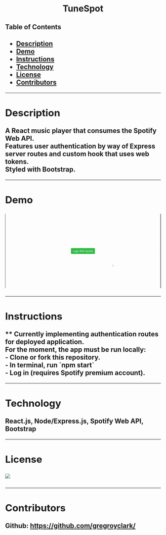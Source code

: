<h1 align="center">TuneSpot</h1> 
  <h2>Table of Contents<h2>
  <ul>
    <li>
     <a href="#description">Description</a>
    </li>
    <li>
      <a href="#demo">Demo</a>
    </li>
    <li>
      <a href="#instructions">Instructions</a>
    </li>
    <li>
      <a href="#tech">Technology</a>
    </li>
    <li>
      <a href="#license">License</a>
    </li>
    <li>
      <a href="#contributors">Contributors</a>
    </li>
  </ul>
    <hr>
  <div id="description"><h2>Description</h2></div>
  <p>A React music player that consumes the Spotify Web API. 
  <br>
  Features user authentication by way of Express server routes and custom hook that uses web tokens. 
  <br>
  Styled with Bootstrap.</p>

  <hr>

  <div id="demo"><h2>Demo</h2></div>
  <p><img src="assets/TuneSpot.gif"></p>

  <hr>

  <div id="instructions"><h2>Instructions</h2> </div>
  <p>
    ** Currently implementing authentication routes for deployed application.
    <br>
    For the moment, the app must be run locally:
    <br>
    - Clone or fork this repository.
    <br>
    - In terminal, run `npm start`
    <br>
    - Log in (requires Spotify premium account).
  </p>
  
  <hr>
  
  <div id="tech"><h2>Technology</h2></div>           
  <p>React.js, Node/Express.js, Spotify Web API, Bootstrap</p>
  
  <hr>
  
  <div id="license"><h2>License</h2></div>
  <p><img align="left" src="https://img.shields.io/badge/License-MIT-blue"></p>
  
  <br>
  <hr>
  
  <div id="contributors"><h2>Contributors</h2> </div>
  <p>
    Github:
      <a href="https://github.com/gregroyclark/" target="_blank">
        https://github.com/gregroyclark/
      </a>
  </p>